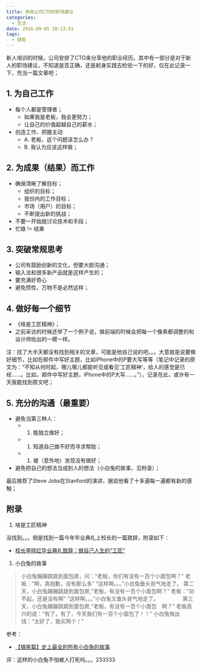 ```yaml
---
title: 来自公司CTO的职场建议
categories:
  - 生活
date: 2016-09-05 20:13:51
tags:
  - 随笔
---
```


新人培训的时候，公司安排了CTO来分享他的职业经历。其中有一部分是对于新人的职场建议，不知道是否正确，还是躬身实践去检验一下的好，仅在此记录一下，充当一篇文章吧；

<!-- more -->

1\. 为自己工作
---------

*   每个人都是管理者；
    *   如果我是老板，我会更努力；
    *   让自己的价值超越自己的薪水；
*   创造工作、把握主动
    *   A. 老板，这个问题该怎么办？
    *   B. 我认为应该这样做；

2\. 为成果（结果）而工作
--------------

*   确保清晰了解目标；
    *   组织的目标；
    *   我份内的工作目标；
    *   市场（用户）的目标；
    *   不断提出新的挑战；
*   不要一开始就讨论技术和手段；
*   忙碌 != 结果

3\. 突破常规思考
----------

*   公司有鼓励创新的文化，但要大胆沟通；
*   输入法和很多新产品就是这样产生的；
*   要充满好奇心
*   避免惯性，万物不是必然这样；

4\. 做好每一个细节
-----------

*   《啥是工匠精神》；
*   之前采访的时候还举了一个例子说，做前端的时候会把每一个像素都调整的和设计师给出的一模一样。

注：找了大半天都没有找到相关的文章，可能是他自己说的吧。。。大意就是说要做好细节，比如在邮件中写好主题，比如iPhone中的P要大写等等（笔记中记录的原文为：“不知从何时起，哪儿哪儿都能听见或看见‘工匠精神’，给人的感觉是已经......。比如，邮件中写好主题，iPhone中的P大写......。”），记录在此，或许有一天我能找到原文吧；

5\. 充分的沟通（最重要）
--------------

*   避免当第三种人：
    *   1.  能独立做好；
    *   1.  知道自己做不好而寻求帮助；
    *   1.  被（意外地）发现没有做好；
*   避免把自己的想法当成别人的想法（小白兔的故事，见附录）；

最后推荐了Steve Jobs在Stanford的演讲，据说他看了十多遍每一遍都有新的感触；

附录
--

1.  啥是工匠精神

没找到。。。倒是找到一篇今年毕业典礼上校长的一篇致辞，附录如下：

*   [校长李晓红毕业典礼致辞：做自己人生的“工匠”](http://news.whu.edu.cn/info/1002/46302.htm)

1.  小白兔的故事

> 小白兔蹦蹦跳跳到面包房，问：“老板，你们有没有一百个小面包啊？” 老板：“啊，真抱歉，没有那么多” “这样啊。。。”小白兔垂头丧气地走了。 第二天，小白兔蹦蹦跳跳到面包房,“老板，有没有一百个小面包啊？” 老板：“对不起，还是没有啊” “这样啊。。。”小白兔又垂头丧气地走了。 　　　　 第三天，小白兔蹦蹦跳跳到面包房,“老板，有没有一百个小面包　啊？” 老板高兴的说：“有了，有了，今天我们有一百个小面包了！！” 小白兔掏出钱：“太好了，我买两个！”

参考：

*   [【搞笑篇】史上最全的所有小白兔的故事](https://www.douban.com/group/topic/18611802/)

评：这样的小白兔不怕被人打死吗。。。233333
